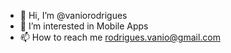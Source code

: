 - 👋 Hi, I’m @vaniorodrigues
- 👀 I’m interested in Mobile Apps
- 📫 How to reach me rodrigues.vanio@gmail.com

<!---
vaniorodrigues/vaniorodrigues is a ✨ special ✨ repository because its `README.md` (this file) appears on your GitHub profile.
You can click the Preview link to take a look at your changes.
--->
